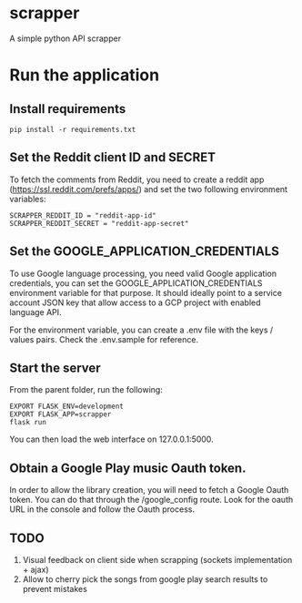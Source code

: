# scrapper
A simple python API scrapper


# Run the application

## Install requirements 

    pip install -r requirements.txt

## Set the Reddit client ID and SECRET

To fetch the comments from Reddit, you need to create a reddit app (https://ssl.reddit.com/prefs/apps/) and set the two following environment variables:

    SCRAPPER_REDDIT_ID = "reddit-app-id"
    SCRAPPER_REDDIT_SECRET = "reddit-app-secret"

## Set the GOOGLE_APPLICATION_CREDENTIALS

To use Google language processing, you need valid Google application credentials, you can set the GOOGLE_APPLICATION_CREDENTIALS environment variable for that purpose. 
It should ideally point to a service account JSON key that allow access to a GCP project with enabled language API. 

For the environment variable, you can create a .env file with the keys / values pairs. Check the .env.sample for reference. 

## Start the server

From the parent folder, run the following:

    EXPORT FLASK_ENV=development
    EXPORT FLASK_APP=scrapper
    flask run

You can then load the web interface on 127.0.0.1:5000. 

## Obtain a Google Play music Oauth token. 

In order to allow the library creation, you will need to fetch a Google Oauth token. You can do that through the /google_config route. 
Look for the oauth URL in the console and follow the Oauth process.


## TODO

1. Visual feedback on client side when scrapping (sockets implementation + ajax)
2. Allow to cherry pick the songs from google play search results to prevent mistakes 
